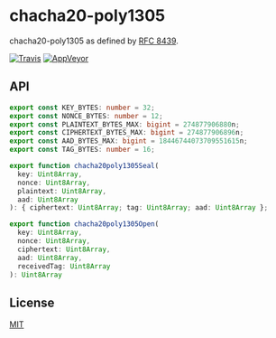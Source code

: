 # chacha20-poly1305

chacha20-poly1305 as defined by [RFC 8439](https://tools.ietf.org/html/rfc8439).

[![Travis](http://img.shields.io/travis/chiefbiiko/chacha20-poly1305.svg?style=flat)](http://travis-ci.org/chiefbiiko/chacha20-poly1305) [![AppVeyor](https://ci.appveyor.com/api/projects/status/github/chiefbiiko/chacha20-poly1305?branch=master&svg=true)](https://ci.appveyor.com/project/chiefbiiko/chacha20-poly1305)

## API

``` ts
export const KEY_BYTES: number = 32;
export const NONCE_BYTES: number = 12;
export const PLAINTEXT_BYTES_MAX: bigint = 274877906880n;
export const CIPHERTEXT_BYTES_MAX: bigint = 274877906896n;
export const AAD_BYTES_MAX: bigint = 18446744073709551615n;
export const TAG_BYTES: number = 16;

export function chacha20poly1305Seal(
  key: Uint8Array,
  nonce: Uint8Array,
  plaintext: Uint8Array,
  aad: Uint8Array
): { ciphertext: Uint8Array; tag: Uint8Array; aad: Uint8Array };

export function chacha20poly1305Open(
  key: Uint8Array,
  nonce: Uint8Array,
  ciphertext: Uint8Array,
  aad: Uint8Array,
  receivedTag: Uint8Array
): Uint8Array
```

## License

[MIT](./LICENSE)